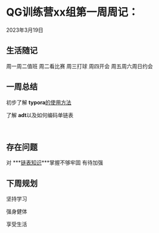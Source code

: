 # QG训练营xx组第一周周记：
2023年3月19日

## 生活随记

周一周二值班 周二看比赛 周三打球 周四开会 周五周六周日约会

## 一周总结

  初步了解 **typora**<u>的使用方法</u>

了解 **adt**以及如何编码单链表

​                                                                                                                                                                                                                                          

## 存在问题

对 ***<u>链表知识</u>***掌握不够牢固 有待加强

## 下周规划

坚持学习

强身健体 

享受生活
